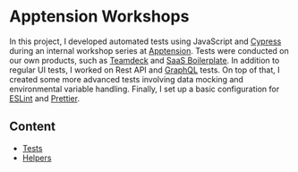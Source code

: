 # Apptension Workshops

In this project, I developed automated tests using JavaScript and [Cypress](https://www.cypress.io/) during an internal workshop series at [Apptension](https://www.apptension.com/). Tests were conducted on our own products, such as [Teamdeck](https://teamdeck.io/) and [SaaS Boilerplate](https://www.apptension.com/saas-boilerplate). In addition to regular UI tests, I worked on Rest API and [GraphQL](https://graphql.org/) tests. On top of that, I created some more advanced tests involving data mocking and environmental variable handling. Finally, I set up a basic configuration for [ESLint](https://eslint.org/) and [Prettier](https://prettier.io/).

## Content
* [Tests](https://github.com/jakubrylko/apptension-workshops/tree/main/cypress/e2e) 
* [Helpers](https://github.com/jakubrylko/apptension-workshops/tree/main/cypress/support)
